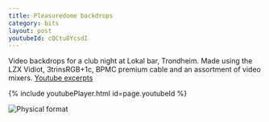 ```yaml
---
title: Pleasuredome backdrops
category: bits
layout: post
youtubeId: cQCtu8YcsdI
---
```


Video backdrops for a club night at Lokal bar, Trondheim. Made using the LZX Vidiot, 3trinsRGB+1c, BPMC premium cable and an assortment of video mixers.
[Youtube excerpts](https://www.youtube.com/watch?v=cQCtu8YcsdI)

{% include youtubePlayer.html id=page.youtubeId %}

![Physical format](/pleasuredome1.jpg)